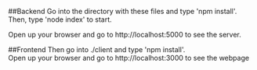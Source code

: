 ##Backend
Go into the directory with these files and type 'npm install'.\
Then, type 'node index' to start.

Open up your browser and go to http://localhost:5000 to see the server.

##Frontend
Then go into ./client and type 'npm install'.\
Open up your browser and go to http://localhost:3000 to see the webpage
